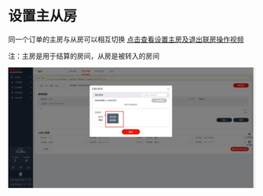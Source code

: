 # 设置主从房

同一个订单的主房与从房可以相互切换  [点击查看设置主房及退出联房操作视频](https://crs-pms-vidio.oss-cn-beijing.aliyuncs.com/%E8%AE%BE%E7%BD%AE%E4%B8%BB%E6%88%BFor%E9%80%80%E5%87%BA%E8%81%94%E6%88%BF.mp4)

注：主房是用于结算的房间，从房是被转入的房间

![](../../../.gitbook/assets/image%20%28849%29.png)

